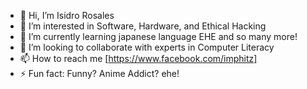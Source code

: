 - 👋 Hi, I’m Isidro Rosales
- 👀 I’m interested in Software, Hardware, and Ethical Hacking
- 🌱 I’m currently learning japanese language EHE and so many more!
- 💞️ I’m looking to collaborate with experts in Computer Literacy
- 📫 How to reach me [https://www.facebook.com/imphitz]
- ⚡ Fun fact: Funny? Anime Addict? ehe!

<!---
PhitzZ/PhitzZ is a ✨ special ✨ repository because its `README.md` (this file) appears on your GitHub profile.
You can click the Preview link to take a look at your changes.
--->
